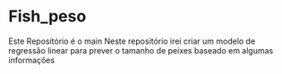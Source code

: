 # Fish_peso
Este Repositório é o main
Neste repositório irei criar um modelo de regressão linear para prever o tamanho de peixes baseado em algumas informações
